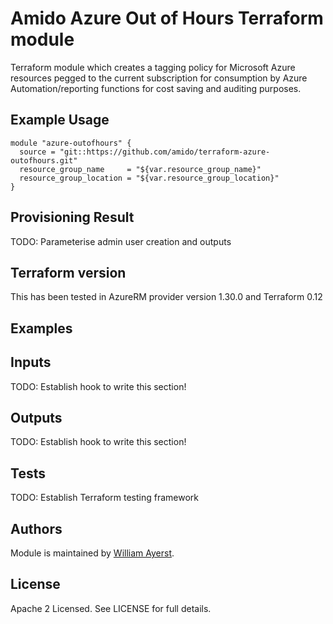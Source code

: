 # Amido Azure Out of Hours  Terraform module

Terraform module which creates a tagging policy for Microsoft Azure resources pegged to the current subscription for consumption by Azure Automation/reporting functions for cost saving and auditing purposes.

## Example Usage

```hcl
module "azure-outofhours" {
  source = "git::https://github.com/amido/terraform-azure-outofhours.git"
  resource_group_name     = "${var.resource_group_name}"
  resource_group_location = "${var.resource_group_location}"
}
```
## Provisioning Result


TODO: Parameterise admin user creation and outputs

## Terraform version

This has been tested in AzureRM provider version 1.30.0 and Terraform 0.12

## Examples

<!-- BEGINNING OF PRE-COMMIT-TERRAFORM DOCS HOOK -->

## Inputs

TODO: Establish hook to write this section!

## Outputs

TODO: Establish hook to write this section!

<!-- END OF PRE-COMMIT-TERRAFORM DOCS HOOK -->

## Tests

TODO: Establish Terraform testing framework


## Authors

Module is maintained by [William Ayerst](https://github.com/williamayerst).

## License

Apache 2 Licensed. See LICENSE for full details.

